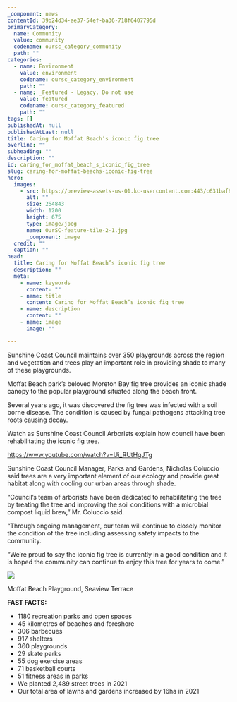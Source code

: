 ```yaml
---
_component: news
contentId: 39b24d34-ae37-54ef-ba36-718f6407795d
primaryCategory:
  name: Community
  value: community
  codename: oursc_category_community
  path: ""
categories:
  - name: Environment
    value: environment
    codename: oursc_category_environment
    path: ""
  - name: _Featured - Legacy. Do not use
    value: featured
    codename: oursc_category_featured
    path: ""
tags: []
publishedAt: null
publishedAtLast: null
title: Caring for Moffat Beach’s iconic fig tree
overline: ""
subheading: ""
description: ""
id: caring_for_moffat_beach_s_iconic_fig_tree
slug: caring-for-moffat-beachs-iconic-fig-tree
hero:
  images:
    - src: https://preview-assets-us-01.kc-usercontent.com:443/c631baf8-1b46-001f-580c-d0001b68b4a8/678c25bd-763e-4123-a399-8b5e4e2ddb75/OurSC-feature-tile-2-1.jpg
      alt: ""
      size: 264843
      width: 1200
      height: 675
      type: image/jpeg
      name: OurSC-feature-tile-2-1.jpg
      _component: image
  credit: ""
  caption: ""
head:
  title: Caring for Moffat Beach’s iconic fig tree
  description: ""
  meta:
    - name: keywords
      content: ""
    - name: title
      content: Caring for Moffat Beach’s iconic fig tree
    - name: description
      content: ""
    - name: image
      image: ""

---
```

Sunshine Coast Council maintains over 350 playgrounds across the region and vegetation and trees play an important role in providing shade to many of these playgrounds.

Moffat Beach park’s beloved Moreton Bay fig tree provides an iconic shade canopy to the popular playground situated along the beach front.

Several years ago, it was discovered the fig tree was infected with a soil borne disease. The condition is caused by fungal pathogens attacking tree roots causing decay.

Watch as Sunshine Coast Council Arborists explain how council have been rehabilitating the iconic fig tree.

<https://www.youtube.com/watch?v=Ui_RUtHgJTg>


Sunshine Coast Council Manager, Parks and Gardens, Nicholas Coluccio said trees are a very important element of our ecology and provide great habitat along with cooling our urban areas through shade. 

“Council’s team of arborists have been dedicated to rehabilitating the tree by treating the tree and improving the soil conditions with a microbial compost liquid brew,” Mr. Coluccio said.

“Through ongoing management, our team will continue to closely monitor the condition of the tree including assessing safety impacts to the community.

“We’re proud to say the iconic fig tree is currently in a good condition and it is hoped the community can continue to enjoy this tree for years to come.”

![](https://preview-assets-us-01.kc-usercontent.com:443/c631baf8-1b46-001f-580c-d0001b68b4a8/0cd51b83-8a54-4309-895c-a66b6b4f9ac7/Moffat-Beach-fig-tree-768x1024.jpeg)

Moffat Beach Playground, Seaview Terrace

**FAST FACTS:**

*   1180 recreation parks and open spaces
*   45 kilometres of beaches and foreshore
*   306 barbecues
*   917 shelters
*   360 playgrounds
*   29 skate parks
*   55 dog exercise areas
*   71 basketball courts
*   51 fitness areas in parks
*   We planted 2,489 street trees in 2021
*   Our total area of lawns and gardens increased by 16ha in 2021
